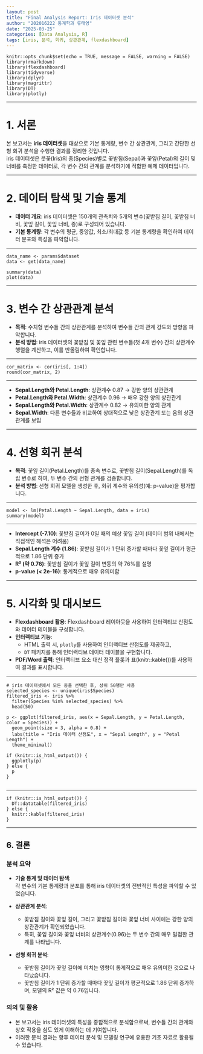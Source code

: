 ```yaml
---
layout: post
title: "Final Analysis Report: Iris 데이터셋 분석"
author: "202016222 통계학과 류태영"
date: "2025-03-25"
categories: [Data Analysis, R]
tags: [iris, 분석, 회귀, 상관관계, flexdashboard]
---
```



```{r}
knitr::opts_chunk$set(echo = TRUE, message = FALSE, warning = FALSE)
library(rmarkdown)
library(flexdashboard)
library(tidyverse)
library(dplyr)
library(magrittr)
library(DT)
library(plotly)
```

--------------------------------------------------

# 1. 서론

본 보고서는 **iris 데이터셋**을 대상으로 기본 통계량, 변수 간 상관관계, 그리고 간단한 선형 회귀 분석을 수행한 결과를 정리한 것입니다.  
iris 데이터셋은 붓꽃(Iris)의 종(Species)별로 꽃받침(Sepal)과 꽃잎(Petal)의 길이 및 너비를 측정한 데이터로, 각 변수 간의 관계를 분석하기에 적합한 예제 데이터입니다.

--------------------------------------------------

# 2. 데이터 탐색 및 기술 통계

- **데이터 개요**: iris 데이터셋은 150개의 관측치와 5개의 변수(꽃받침 길이, 꽃받침 너비, 꽃잎 길이, 꽃잎 너비, 종)로 구성되어 있습니다.
- **기본 통계량**: 각 변수의 평균, 중앙값, 최소/최대값 등 기본 통계량을 확인하여 데이터 분포와 특성을 파악합니다.

--------------------------------------------------

```{r}
data_name <- params$dataset
data <- get(data_name)

summary(data)
plot(data)
```

--------------------------------------------------

# 3. 변수 간 상관관계 분석

- **목적**: 수치형 변수들 간의 상관관계를 분석하여 변수들 간의 관계 강도와 방향을 파악합니다.
- **분석 방법**: iris 데이터셋의 꽃받침 및 꽃잎 관련 변수들(첫 4개 변수) 간의 상관계수 행렬을 계산하고, 이를 반올림하여 확인합니다.

--------------------------------------------------

```{r}
cor_matrix <- cor(iris[, 1:4])
round(cor_matrix, 2)

```

--------------------------------------------------

- **Sepal.Length와 Petal.Length**: 상관계수 0.87 → 강한 양의 상관관계
- **Petal.Length와 Petal.Width**: 상관계수 0.96 → 매우 강한 양의 상관관계
- **Sepal.Length와 Petal.Width**: 상관계수 0.82 → 유의미한 양의 관계
- **Sepal.Width**: 다른 변수들과 비교하여 상대적으로 낮은 상관관계 또는 음의 상관관계를 보임

--------------------------------------------------

# 4. 선형 회귀 분석

- **목적**: 꽃잎 길이(Petal.Length)를 종속 변수로, 꽃받침 길이(Sepal.Length)를 독립 변수로 하여, 두 변수 간의 선형 관계를 검증합니다.
- **분석 방법**: 선형 회귀 모델을 생성한 후, 회귀 계수와 유의성(예: p-value)을 평가합니다.

--------------------------------------------------

```{r}
model <- lm(Petal.Length ~ Sepal.Length, data = iris)
summary(model)

```

--------------------------------------------------

- **Intercept (-7.10)**: 꽃받침 길이가 0일 때의 예상 꽃잎 길이 (데이터 범위 내에서는 직접적인 해석은 어려움)
- **Sepal.Length 계수 (1.86)**: 꽃받침 길이가 1 단위 증가할 때마다 꽃잎 길이가 평균적으로 1.86 단위 증가
- **R² (약 0.76)**: 꽃받침 길이가 꽃잎 길이 변동의 약 76%를 설명
- **p-value (< 2e-16)**: 통계적으로 매우 유의미함

--------------------------------------------------

# 5. 시각화 및 대시보드

- **Flexdashboard 활용**: Flexdashboard 레이아웃을 사용하여 인터랙티브 산점도와 데이터 테이블을 구성합니다.
- **인터랙티브 기능**: 
  - HTML 출력 시, `plotly`를 사용하여 인터랙티브 산점도를 제공하고, 
  - `DT` 패키지를 통해 인터랙티브 데이터 테이블을 구현합니다.
- **PDF/Word 출력**: 인터랙티브 요소 대신 정적 플롯과 표(knitr::kable())를 사용하여 결과를 표시합니다.

--------------------------------------------------

```{r}
# iris 데이터셋에서 모든 종을 선택한 후, 상위 50행만 사용
selected_species <- unique(iris$Species)
filtered_iris <- iris %>% 
  filter(Species %in% selected_species) %>% 
  head(50)

p <- ggplot(filtered_iris, aes(x = Sepal.Length, y = Petal.Length, color = Species)) +
  geom_point(size = 3, alpha = 0.8) +
  labs(title = "Iris 데이터 산점도", x = "Sepal Length", y = "Petal Length") +
  theme_minimal()

if (knitr::is_html_output()) {
  ggplotly(p)
} else {
  p
}


```

--------------------------------------------------

```{r}
if (knitr::is_html_output()) {
  DT::datatable(filtered_iris)
} else {
  knitr::kable(filtered_iris)
}
```
--------------------------------------------------

## 6. 결론

### 분석 요약

- **기술 통계 및 데이터 탐색**:  
  각 변수의 기본 통계량과 분포를 통해 iris 데이터셋의 전반적인 특성을 파악할 수 있었습니다.

- **상관관계 분석**:  
  - 꽃받침 길이와 꽃잎 길이, 그리고 꽃받침 길이와 꽃잎 너비 사이에는 강한 양의 상관관계가 확인되었습니다.  
  - 특히, 꽃잎 길이와 꽃잎 너비의 상관계수(0.96)는 두 변수 간의 매우 밀접한 관계를 나타냅니다.

- **선형 회귀 분석**:  
  - 꽃받침 길이가 꽃잎 길이에 미치는 영향이 통계적으로 매우 유의미한 것으로 나타났습니다.  
  - 꽃받침 길이가 1 단위 증가할 때마다 꽃잎 길이가 평균적으로 1.86 단위 증가하며, 모델의 R² 값은 약 0.76입니다.

### 의의 및 활용

- 본 보고서는 iris 데이터셋의 특성을 종합적으로 분석함으로써, 변수들 간의 관계와 상호 작용을 심도 있게 이해하는 데 기여합니다.
- 이러한 분석 결과는 향후 데이터 분석 및 모델링 연구에 유용한 기초 자료로 활용될 수 있습니다.
